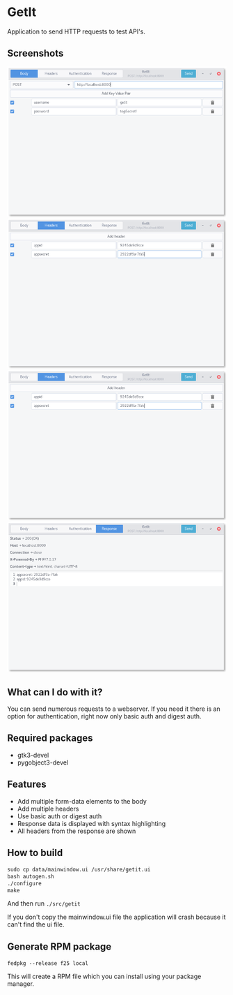 # GetIt

Application to send HTTP requests to test API's.

## Screenshots

<img title="GetIt Body" src="data/screenshots/body.png"/>
<img title="GetIt Headers" src="data/screenshots/headers.png"/>
<img title="GetIt Authentication" src="data/screenshots/headers.png"/>
<img title="GetIt Response" src="data/screenshots/response.png"/>

## What can I do with it?

You can send numerous requests to a webserver. If you need it there is an
option for authentication, right now only basic auth and digest auth.

## Required packages

- gtk3-devel
- pygobject3-devel

## Features

- Add multiple form-data elements to the body
- Add multiple headers
- Use basic auth or digest auth
- Response data is displayed with syntax highlighting
- All headers from the response are shown

## How to build
```
sudo cp data/mainwindow.ui /usr/share/getit.ui
bash autogen.sh
./configure
make
```
And then run `./src/getit`

If you don't copy the mainwindow.ui file the application will crash because
it can't find the ui file.

## Generate RPM package
```
fedpkg --release f25 local
```

This will create a RPM file which you can install using your package manager.
